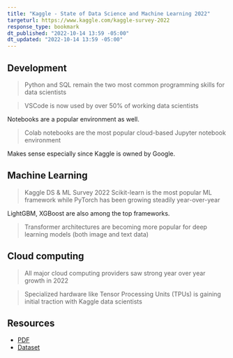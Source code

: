 ```yaml
---
title: "Kaggle - State of Data Science and Machine Learning 2022"
targeturl: https://www.kaggle.com/kaggle-survey-2022
response_type: bookmark
dt_published: "2022-10-14 13:59 -05:00"
dt_updated: "2022-10-14 13:59 -05:00"
---
```


## Development

> Python and SQL remain the two most common programming skills for data scientists

> VSCode is now used by over 50% of working data scientists

Notebooks are a popular environment as well. 

> Colab notebooks are the most popular cloud-based Jupyter notebook environment

Makes sense especially since Kaggle is owned by Google. 

## Machine Learning

> Kaggle DS & ML Survey 2022 Scikit-learn is the most popular ML framework while PyTorch has been growing steadily year-over-year

LightGBM, XGBoost are also among the top frameworks.  

> Transformer architectures are becoming more popular for deep learning models (both image and text data)

## Cloud computing

> All major cloud computing providers saw strong year over year growth in 2022

> Specialized hardware like Tensor Processing Units (TPUs) is gaining initial traction with Kaggle data scientists

## Resources

- [PDF](https://storage.googleapis.com/kaggle-media/surveys/Kaggle%20State%20of%20Machine%20Learning%20and%20Data%20Science%20Report%202022.pdf)
- [Dataset](https://www.kaggle.com/c/kaggle-survey-2022/data)